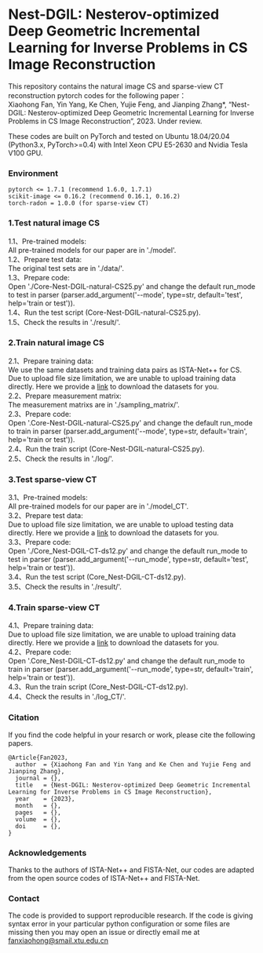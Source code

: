 # Nest-DGIL: Nesterov-optimized Deep Geometric Incremental Learning for Inverse Problems in CS Image Reconstruction

This repository contains the natural image CS and sparse-view CT reconstruction pytorch codes for the following paper：  
Xiaohong Fan, Yin Yang, Ke Chen, Yujie Feng, and Jianping Zhang*, “Nest-DGIL: Nesterov-optimized Deep Geometric Incremental Learning for Inverse Problems in CS Image Reconstruction”, 2023.  Under review.

These codes are built on PyTorch and tested on Ubuntu 18.04/20.04 (Python3.x, PyTorch>=0.4) with Intel Xeon CPU E5-2630 and Nvidia Tesla V100 GPU.

### Environment  
```
pytorch <= 1.7.1 (recommend 1.6.0, 1.7.1)
scikit-image <= 0.16.2 (recommend 0.16.1, 0.16.2)
torch-radon = 1.0.0 (for sparse-view CT)
```

### 1.Test natural image CS  
1.1、Pre-trained models:  
All pre-trained models for our paper are in './model'.  
1.2、Prepare test data:  
The original test sets are in './data/'.  
1.3、Prepare code:  
Open './Core-Nest-DGIL-natural-CS25.py' and change the default run_mode to test in parser (parser.add_argument('--mode', type=str, default='test', help='train or test')).  
1.4、Run the test script (Core-Nest-DGIL-natural-CS25.py).  
1.5、Check the results in './result/'.

### 2.Train natural image CS  
2.1、Prepare training data:  
We use the same datasets and training data pairs as ISTA-Net++ for CS. Due to upload file size limitation, we are unable to upload training data directly. Here we provide a [link](https://pan.baidu.com/s/1DY04Xsp7xfv2sJmm6DeTAA?pwd=y2l0) to download the datasets for you.  
2.2、Prepare measurement matrix:  
The measurement matrixs are in './sampling_matrix/'.  
2.3、Prepare code:  
Open '.Core-Nest-DGIL-natural-CS25.py' and change the default run_mode to train in parser (parser.add_argument('--mode', type=str, default='train', help='train or test')).  
2.4、Run the train script (Core-Nest-DGIL-natural-CS25.py).  
2.5、Check the results in './log/'.

### 3.Test sparse-view CT  
3.1、Pre-trained models:  
All pre-trained models for our paper are in './model_CT'.  
3.2、Prepare test data:  
Due to upload file size limitation, we are unable to upload testing data directly. Here we provide a [link](https://pan.baidu.com/s/1DY04Xsp7xfv2sJmm6DeTAA?pwd=y2l0) to download the datasets for you.   
3.3、Prepare code:  
Open './Core_Nest-DGIL-CT-ds12.py' and change the default run_mode to test in parser (parser.add_argument('--run_mode', type=str, default='test', help='train or test')).  
3.4、Run the test script (Core_Nest-DGIL-CT-ds12.py).  
3.5、Check the results in './result/'.

### 4.Train sparse-view CT   
4.1、Prepare training data:  
Due to upload file size limitation, we are unable to upload training data directly. Here we provide a [link](https://pan.baidu.com/s/1DY04Xsp7xfv2sJmm6DeTAA?pwd=y2l0) to download the datasets for you.  
4.2、Prepare code:  
Open '.Core_Nest-DGIL-CT-ds12.py' and change the default run_mode to train in parser (parser.add_argument('--run_mode', type=str, default='train', help='train or test')).  
4.3、Run the train script (Core_Nest-DGIL-CT-ds12.py).  
4.4、Check the results in './log_CT/'.

### Citation  
If you find the code helpful in your resarch or work, please cite the following papers. 
```
@Article{Fan2023,
  author  = {Xiaohong Fan and Yin Yang and Ke Chen and Yujie Feng and Jianping Zhang},
  journal = {},
  title   = {Nest-DGIL: Nesterov-optimized Deep Geometric Incremental Learning for Inverse Problems in CS Image Reconstruction},
  year    = {2023},
  month   = {},
  pages   = {},
  volume  = {},
  doi     = {},
}
```

### Acknowledgements  
Thanks to the authors of ISTA-Net++ and FISTA-Net, our codes are adapted from the open source codes of ISTA-Net++ and FISTA-Net.   

### Contact  
The code is provided to support reproducible research. If the code is giving syntax error in your particular python configuration or some files are missing then you may open an issue or directly email me at fanxiaohong@smail.xtu.edu.cn
